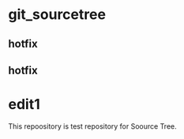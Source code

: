 # git_sourcetree
## hotfix
## hotfix
# edit1
This repoository is test repository for Soource Tree.



